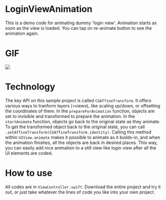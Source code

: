 # LoginViewAnimation

This is a demo code for animating dummy 'login view'. 
Animation starts as soon as the view is loaded.
You can tap on re-animate button to see the animation again.

# GIF
<img src="https://res.cloudinary.com/dlhzyuewr/image/fetch/s--LNHfTfvb--/c_limit%2Cf_auto%2Cfl_progressive%2Cq_auto%2Cw_1200/https://storage.googleapis.com/zenn-user-upload/kq44spgf9s4afmxedm6m5do4h5ig">

# Technology
The key API on this sample project is called `CGAffineTransform`. It offers various ways to tranform layers (=views), like scaling up/down, or offsetting the coordinates of them. 
In the `prepareForAnimation` function, objects are set to invisible and transformed to prepare the animation. 
In the `startAnimate` function, objects go back to the original state as they animate. 
To get the transformed object back to the original state, you can call `.setAffineTransform(CGAffineTransform.identity)`. 
Calling this method within `UIView.animate` makes it possible to animate as it builds-in, and when the animation finishes, all the objects are back in desired places.
This way, you can easily add nice animation to a still view like login view after all the UI elements are coded. 

# How to use
All codes are in `ViewController.swift`. Download the entire project and try it out, or just take whatever the lines of code you like into your own project. 
